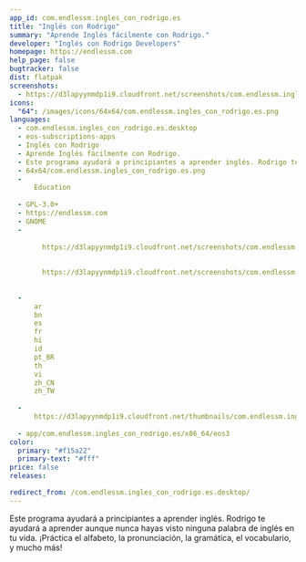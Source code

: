 ```yaml
---
app_id: com.endlessm.ingles_con_rodrigo.es
title: "Inglés con Rodrigo"
summary: "Aprende Inglés fácilmente con Rodrigo."
developer: "Inglés con Rodrigo Developers"
homepage: https://endlessm.com
help_page: false
bugtracker: false
dist: flatpak
screenshots:
  - https://d3lapyynmdp1i9.cloudfront.net/screenshots/com.endlessm.ingles_con_rodrigo.es/C/com.endlessm.ingles_con_rodrigo.es-screenshot1.jpg
icons:
  "64": /images/icons/64x64/com.endlessm.ingles_con_rodrigo.es.png
languages:
  - com.endlessm.ingles_con_rodrigo.es.desktop
  - eos-subscriptions-apps
  - Inglés con Rodrigo
  - Aprende Inglés fácilmente con Rodrigo.
  - Este programa ayudará a principiantes a aprender inglés. Rodrigo te ayudará a aprender aunque nunca hayas visto ninguna palabra de inglés en tu vida. ¡Práctica el alfabeto, la pronunciación, la gramática, el vocabulario, y mucho más!
  - 64x64/com.endlessm.ingles_con_rodrigo.es.png
  - 
      Education
    
  - GPL-3.0+
  - https://endlessm.com
  - GNOME
  - 
      
        https://d3lapyynmdp1i9.cloudfront.net/screenshots/com.endlessm.ingles_con_rodrigo.es/C/com.endlessm.ingles_con_rodrigo.es-screenshot1.jpg
      
      
        https://d3lapyynmdp1i9.cloudfront.net/screenshots/com.endlessm.ingles_con_rodrigo.es/C/com.endlessm.ingles_con_rodrigo.es-screenshot2.jpg
      
    
  - 
      ar
      bn
      es
      fr
      hi
      id
      pt_BR
      th
      vi
      zh_CN
      zh_TW
    
  - 
      https://d3lapyynmdp1i9.cloudfront.net/thumbnails/com.endlessm.ingles_con_rodrigo.es/com.endlessm.ingles_con_rodrigo.es-thumb.jpg
    
  - app/com.endlessm.ingles_con_rodrigo.es/x86_64/eos3
color:
  primary: "#f15a22"
  primary-text: "#fff"
price: false
releases:

redirect_from: /com.endlessm.ingles_con_rodrigo.es.desktop/
---
```


<p>Este programa ayudará a principiantes a aprender inglés. Rodrigo te ayudará a aprender aunque nunca hayas visto ninguna palabra de inglés en tu vida. ¡Práctica el alfabeto, la pronunciación, la gramática, el vocabulario, y mucho más!</p>